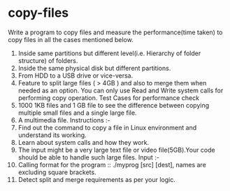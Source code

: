 # copy-files

Write a program to copy files and measure the performance(time taken) to copy files in
all the cases mentioned below.
1. Inside same partitions but different level(i.e. Hierarchy of folder structure) of
folders.
2. Inside the same physical disk but different partitions.
3. From HDD to a USB drive or vice-versa.
4. Feature to split large files ( > 4GB ) and also to merge them when needed as an
option.
You can only use Read and Write system calls for performing copy operation.
Test Cases for performance check
1. 1000 1KB files and 1 GB file to see the difference between copying multiple small
files and a single large file.
2. A multimedia file.
Instructions :-
1. Find out the command to copy a file in Linux environment and understand its
working.
2. Learn about system calls and how they work.
3. The input might be a very large text file or video file(5GB).Your code should be
able to handle such large files.
Input :-
1. Calling format for the program :: ./myprog [src] [dest], names are excluding
square brackets.
2. Detect split and merge requirements as per your logic.
